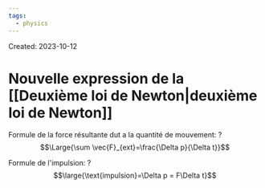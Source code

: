 ```yaml
---
tags:
  - physics
---
```

Created: 2023-10-12

# Nouvelle expression de la [[Deuxième loi de Newton|deuxième loi de Newton]]

Formule de la force résultante dut a la quantité de mouvement:
?
$$\Large{\sum \vec{F}_{ext}=\frac{\Delta p}{\Delta t}}$$
<!--SR:!2023-10-18,2,190-->

Formule de l'impulsion:
?
$$\large{\text{impulsion}=\Delta p = F\Delta t}$$
<!--SR:!2023-10-26,10,250-->
